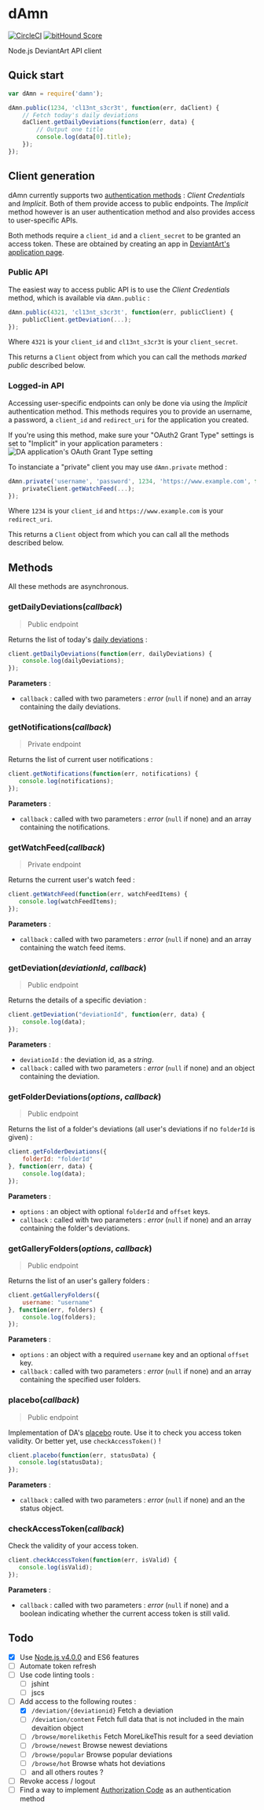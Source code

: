 # dAmn
[![CircleCI](https://circleci.com/gh/n6g7/damn.svg?style=svg)](https://circleci.com/gh/n6g7/damn) [![bitHound Score](https://www.bithound.io/github/n6g7/damn/badges/score.svg)](https://www.bithound.io/github/n6g7/damn)

Node.js DeviantArt API client

## Quick start

```javascript
var dAmn = require('damn');

dAmn.public(1234, 'cl13nt_s3cr3t', function(err, daClient) {
	// Fetch today's daily deviations
	daClient.getDailyDeviations(function(err, data) {
		// Output one title
		console.log(data[0].title);
	});
});

```

## Client generation

dAmn currently supports two [authentication methods](https://www.deviantart.com/developers/authentication) : *Client Credentials* and *Implicit*. Both of them provide access to public endpoints. The *Implicit* method however is an user authentication method and also provides access to user-specific APIs.

Both methods require a `client_id` and a `client_secret` to be granted an access token. These are obtained by creating an app in [DeviantArt's application page](https://www.deviantart.com/developers/apps).

### Public API
The easiest way to access public API is to use the *Client Credentials* method, which is available via `dAmn.public` :

```javascript
dAmn.public(4321, 'cl13nt_s3cr3t', function(err, publicClient) {
	publicClient.getDeviation(...);
});
```

Where `4321` is your `client_id` and `cl13nt_s3cr3t` is your `client_secret`.

This returns a `Client` object from which you can call the methods *marked public* described below.

### Logged-in API
Accessing user-specific endpoints can only be done via using the *Implicit* authentication method. This methods requires you to provide an username, a password, a `client_id` and `redirect_uri` for the application you created.

If you're using this method, make sure your "OAuth2 Grant Type" settings is set to "Implicit" in your application parameters :
![DA application's OAuth Grant Type setting](doc/oauth-setting.png)

To instanciate a "private" client you may use `dAmn.private` method :

```javascript
dAmn.private('username', 'password', 1234, 'https://www.example.com', function(err, privateClient) {
	privateClient.getWatchFeed(...);
});
```

Where `1234` is your `client_id` and `https://www.example.com` is your `redirect_uri`.

This returns a `Client` object from which you can call all the methods described below.


## Methods

All these methods are asynchronous.

### getDailyDeviations(*callback*)

> Public endpoint

Returns the list of today's [daily deviations](http://www.deviantart.com/dailydeviations/) :

```javascript
client.getDailyDeviations(function(err, dailyDeviations) {
	console.log(dailyDeviations);
});
```

**Parameters** :
 - `callback` : called with two parameters : *error* (`null` if none) and an array containing the daily deviations.

### getNotifications(*callback*)

> Private endpoint

Returns the list of current user notifications :

```javascript
client.getNotifications(function(err, notifications) {
   console.log(notifications);
});
```

**Parameters** :
- `callback` : called with two parameters : *error* (`null` if none) and an array containing the notifications.

### getWatchFeed(*callback*)

> Private endpoint

Returns the current user's watch feed :

```javascript
client.getWatchFeed(function(err, watchFeedItems) {
   console.log(watchFeedItems);
});
```

**Parameters** :
- `callback` : called with two parameters : *error* (`null` if none) and an array containing the watch feed items.

### getDeviation(*deviationId*, *callback*)

> Public endpoint

Returns the details of a specific deviation :

```javascript
client.getDeviation("deviationId", function(err, data) {
	console.log(data);
});
```

**Parameters** :
 - `deviationId` : the deviation id, as a *string*.
 - `callback` : called with two parameters : *error* (`null` if none) and an object containing the deviation.

### getFolderDeviations(*options*, *callback*)

> Public endpoint

Returns the list of a folder's deviations (all user's deviations if no `folderId` is given) :

```javascript
client.getFolderDeviations({
	folderId: "folderId"
}, function(err, data) {
	console.log(data);
});
```

**Parameters** :
 - `options` : an object with optional `folderId` and `offset` keys.
 - `callback` : called with two parameters : *error* (`null` if none) and an array containing the folder's deviations.

### getGalleryFolders(*options*, *callback*)

> Public endpoint

Returns the list of an user's gallery folders :

```javascript
client.getGalleryFolders({
	username: "username"
}, function(err, folders) {
	console.log(folders);
});
```

**Parameters** :
 - `options` : an object with a required `username` key and an optional `offset` key.
 - `callback` : called with two parameters : *error* (`null` if none) and an array containing the specified user folders.

### placebo(*callback*)

> Public endpoint

Implementation of DA's [placebo](https://www.deviantart.com/developers/http/v1/20150824/placebo/53b9f8bd16df06555acb1dfc06e6df69) route. Use it to check you access token validity. Or better yet, use `checkAccessToken()` !

```javascript
client.placebo(function(err, statusData) {
   console.log(statusData);
});
```

**Parameters** :
- `callback` : called with two parameters : *error* (`null` if none) and an the status object.

### checkAccessToken(*callback*)

Check the validity of your access token.

```javascript
client.checkAccessToken(function(err, isValid) {
   console.log(isValid);
});
```

**Parameters** :
- `callback` : called with two parameters : *error* (`null` if none) and a boolean indicating whether the current access token is still valid.

## Todo

 - [X] Use [Node.js v4.0.0](https://github.com/nodejs/node/blob/v4.0.0/CHANGELOG.md) and ES6 features
 - [ ] Automate token refresh
 - [ ] Use code linting tools :
	- [ ] jshint
	- [ ] jscs
 - [ ] Add access to the following routes :
	- [X] `/deviation/{deviationid}` Fetch a deviation
	- [ ] `/deviation/content` Fetch full data that is not included in the main devaition object
	- [ ] `/browse/morelikethis` Fetch MoreLikeThis result for a seed deviation
	- [ ] `/browse/newest` Browse newest deviations
	- [ ] `/browse/popular` Browse popular deviations
	- [ ] `/browse/hot` Browse whats hot deviations
	- [ ] and all others routes ?
 - [ ] Revoke access / logout
 - [ ] Find a way to implement [Authorization Code](https://www.deviantart.com/developers/authentication) as an authentication method
